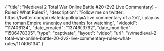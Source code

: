 {
    "title": "Medieval 2 Total War Online Battle #20 (2v2 Live Commentary) - Rules? What Rules?",
    "description": "Follow me on twitter: https:\/\/twitter.com\/pixelatedapollo\n\nA live commentary of a 2v2, i play as the roman Empire  \n\nenjoy and thanks for watching",
    "videoid": "117406134",
    "date_created": "1374603792",
    "date_modified": "1506478305",
    "type": "captivate",
    "layout": "video",
    "url": "\/v\/medieval-2-total-war-online-battle-20-2v2-live-commentary-rules-what-rules\/117406134"
}